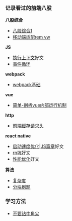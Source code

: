 ### 记录看过的前端八股

**八股综合**

- [八股综合1](https://juejin.cn/post/7016593221815910408#heading-85)
- [移动端适配rem vw](https://juejin.cn/post/6916473795490349063#heading-2)


**JS**

- [执行上下文](https://juejin.cn/post/6945240902625394718#heading-12)好文
- [事件循环](https://juejin.cn/post/6844904050543034376)


**webpack**

- [webpack基础](https://www.jiangruitao.com/webpack/)


**vue**

- [简单-剖析vue内部运行机制](https://www.kancloud.cn/sllyli/vuejs/1244017)


**http**

- [前端缓存请求头](https://zhuanlan.zhihu.com/p/44789005)


**react native**

- [启动速度优化|JS篇章](https://supercodepower.com/react-native-performance-js)好文
- [rn坑](https://juejin.cn/post/7012804162249293854)好文
- [性能优化](https://juejin.cn/post/6844904041290432525)好文


**算法**

- [复杂度](https://zhuanlan.zhihu.com/p/50479555)
- [分块刷题](https://juejin.cn/post/6847009772500156429#heading-3)


### 学习方法

- [不要钻牛角尖](https://mp.weixin.qq.com/s?__biz=MzU4NTIxODYwMQ==&mid=2247483836&idx=1&sn=90854aa76507281403e4dd9cd434a12b&chksm=fd8caefacafb27ec78f999fde4f1217c04c6e2ff28cf51fe511d8fa29d484d9281ff91de8c9c&scene=21#wechat_redirect)




